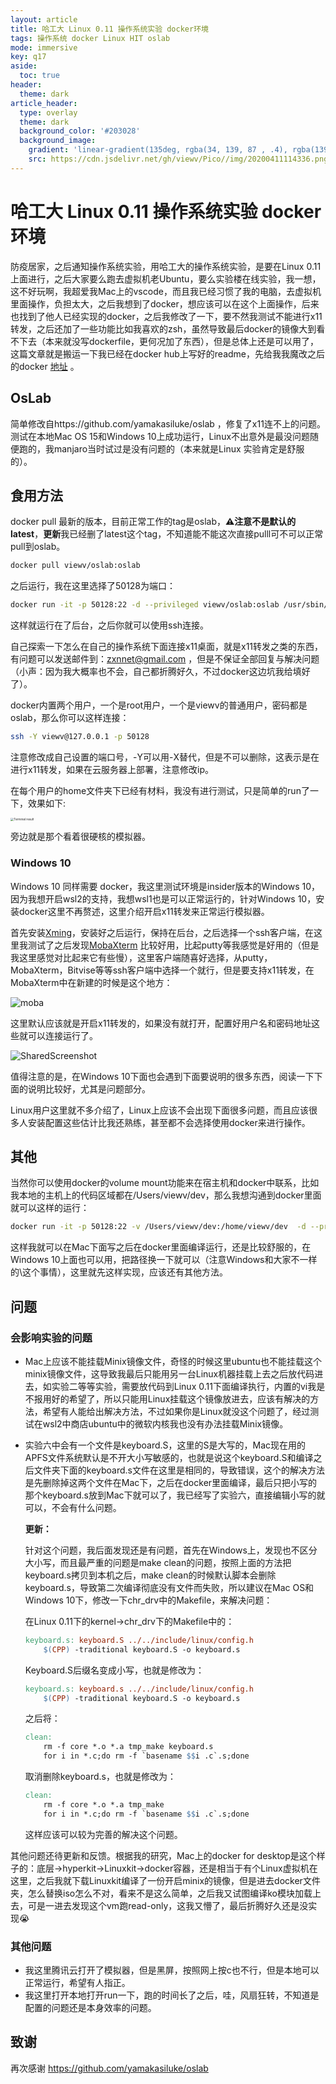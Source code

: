 ```yaml
---
layout: article
title: 哈工大 Linux 0.11 操作系统实验 docker环境
tags: 操作系统 docker Linux HIT oslab
mode: immersive
key: q17
aside:
  toc: true
header:
  theme: dark
article_header:
  type: overlay
  theme: dark
  background_color: '#203028'
  background_image:
    gradient: 'linear-gradient(135deg, rgba(34, 139, 87 , .4), rgba(139, 34, 139, .4))'
    src: https://cdn.jsdelivr.net/gh/viewv/Pico//img/20200411114336.png
---
```


# 哈工大 Linux 0.11 操作系统实验 docker环境

防疫居家，之后通知操作系统实验，用哈工大的操作系统实验，是要在Linux 0.11上面进行，之后大家要么跑去虚拟机老Ubuntu，要么实验楼在线实验，我一想，这不好玩啊，我超爱我Mac上的vscode，而且我已经习惯了我的电脑，去虚拟机里面操作，负担太大，之后我想到了docker，想应该可以在这个上面操作，后来也找到了他人已经实现的docker，之后我修改了一下，要不然我测试不能进行x11转发，之后还加了一些功能比如我喜欢的zsh，虽然导致最后docker的镜像大到看不下去（本来就没写dockerfile，更何况加了东西），但是总体上还是可以用了，这篇文章就是搬运一下我已经在docker hub上写好的readme，先给我我魔改之后的docker [地址](https://hub.docker.com/r/viewv/oslab) 。

## OsLab

简单修改自https://github.com/yamakasiluke/oslab ，修复了x11连不上的问题。测试在本地Mac OS 15和Windows 10上成功运行，Linux不出意外是最没问题随便跑的，我manjaro当时试过是没有问题的（本来就是Linux 实验肯定是舒服的）。

## 食用方法

docker pull 最新的版本，目前正常工作的tag是oslab，**⚠️注意不是默认的latest**，**更新**我已经删了latest这个tag，不知道能不能这次直接pulll可不可以正常pull到oslab。

```bash
docker pull viewv/oslab:oslab
```

之后运行，我在这里选择了50128为端口：

```bash
docker run -it -p 50128:22 -d --privileged viewv/oslab:oslab /usr/sbin/sshd -D
```

这样就运行在了后台，之后你就可以使用ssh连接。

自己探索一下怎么在自己的操作系统下面连接x11桌面，就是x11转发之类的东西，有问题可以发送邮件到：zxnnet@gmail.com ，但是不保证全部回复与解决问题（小声：因为我大概率也不会，自己都折腾好久，不过docker这边坑我给填好了）。

docker内置两个用户，一个是root用户，一个是viewv的普通用户，密码都是oslab，那么你可以这样连接：

```bash
ssh -Y viewv@127.0.0.1 -p 50128
```

注意修改成自己设置的端口号，-Y可以用-X替代，但是不可以删除，这表示是在进行x11转发，如果在云服务器上部署，注意修改ip。

在每个用户的home文件夹下已经有材料，我没有进行测试，只是简单的run了一下，效果如下:

<img src="https://i.loli.net/2020/02/16/NLnJYB9GtoKUEaj.png" alt="Terminal result" style="zoom:33%;" />

旁边就是那个看着很硬核的模拟器。

### Windows 10

Windows 10 同样需要 docker，我这里测试环境是insider版本的Windows 10，因为我想开启wsl2的支持，我想wsl1也是可以正常运行的，针对Windows 10，安装docker这里不再赘述，这里介绍开启x11转发来正常运行模拟器。

首先安装[Xming](https://sourceforge.net/projects/xming/)，安装好之后运行，保持在后台，之后选择一个ssh客户端，在这里我测试了之后发现[MobaXterm](https://mobaxterm.mobatek.net/) 比较好用，比起putty等我感觉是好用的（但是我这里感觉对比起来它有些慢），这里客户端随喜好选择，从putty，MobaXterm，Bitvise等等ssh客户端中选择一个就行，但是要支持x11转发，在MobaXterm中在新建的时候是这个地方：

![moba](https://cdn.jsdelivr.net/gh/viewv/Pico//img/20200407110029.jpg)

这里默认应该就是开启x11转发的，如果没有就打开，配置好用户名和密码地址这些就可以连接运行了。

![SharedScreenshot](https://cdn.jsdelivr.net/gh/viewv/Pico//img/20200407110150.jpg)

值得注意的是，在Windows 10下面也会遇到下面要说明的很多东西，阅读一下下面的说明比较好，尤其是问题部分。  

Linux用户这里就不多介绍了，Linux上应该不会出现下面很多问题，而且应该很多人安装配置这些估计比我还熟练，甚至都不会选择使用docker来进行操作。

## 其他

当然你可以使用docker的volume mount功能来在宿主机和docker中联系，比如我本地的主机上的代码区域都在/Users/viewv/dev，那么我想沟通到docker里面就可以这样的运行：

```bash
docker run -it -p 50128:22 -v /Users/viewv/dev:/home/viewv/dev  -d --privileged viewv/oslab:oslab /usr/sbin/sshd -D
```

这样我就可以在Mac下面写之后在docker里面编译运行，还是比较舒服的，在Windows 10上面也可以用，把路径换一下就可以（注意Windows和大家不一样的\这个事情），这里就先这样实现，应该还有其他方法。

## 问题

### 会影响实验的问题

- Mac上应该不能挂载Minix镜像文件，奇怪的时候这里ubuntu也不能挂载这个minix镜像文件，这导致我最后只能用另一台Linux机器挂载上去之后放代码进去，如实验二等等实验，需要放代码到Linux 0.11下面编译执行，内置的vi我是不报用好的希望了，所以只能用Linux挂载这个镜像放进去，应该有解决的方法，希望有人能给出解决方法，不过如果你是Linux就没这个问题了，经过测试在wsl2中商店ubuntu中的微软内核我也没有办法挂载Minix镜像。

- 实验六中会有一个文件是keyboard.S，这里的S是大写的，Mac现在用的APFS文件系统默认是不开大小写敏感的，也就是说这个keyboard.S和编译之后文件夹下面的keyboard.s文件在这里是相同的，导致错误，这个的解决方法是先删除掉这两个文件在Mac下，之后在docker里面编译，最后只把小写的那个keyboard.s放到Mac下就可以了，我已经写了实验六，直接编辑小写的就可以，不会有什么问题。

    **更新：**

    针对这个问题，我后面发现还是有问题，首先在Windows上，发现也不区分大小写，而且最严重的问题是make clean的问题，按照上面的方法把keyboard.s拷贝到本机之后，make clean的时候默认脚本会删除keyboard.s，导致第二次编译彻底没有文件而失败，所以建议在Mac OS和Windows 10下，修改一下chr_drv中的Makefile，来解决问题：

    在Linux 0.11下的kernel->chr_drv下的Makefile中的：

    ```makefile
    keyboard.s: keyboard.S ../../include/linux/config.h
    	$(CPP) -traditional keyboard.S -o keyboard.s
    ```

    Keyboard.S后缀名变成小写，也就是修改为：

    ```makefile
    keyboard.s: keyboard.s ../../include/linux/config.h
    	$(CPP) -traditional keyboard.S -o keyboard.s
    ```

    之后将：

    ```makefile
    clean:
    	rm -f core *.o *.a tmp_make keyboard.s
    	for i in *.c;do rm -f `basename $$i .c`.s;done
    ```

    取消删除keyboard.s，也就是修改为：

    ```makefile
    clean:
    	rm -f core *.o *.a tmp_make
    	for i in *.c;do rm -f `basename $$i .c`.s;done
    ```

    这样应该可以较为完善的解决这个问题。

其他问题还待更新和反馈。根据我的研究，Mac上的docker for desktop是这个样子的：底层->hyperkit->Linuxkit->docker容器，还是相当于有个Linux虚拟机在这里，之后我就下载Linuxkit编译了一份开启minix的镜像，但是进去docker文件夹，怎么替换iso怎么不对，看来不是这么简单，之后我又试图编译ko模块加载上去，可是一进去发现这个vm跑read-only，这我又懵了，最后折腾好久还是没实现😭

### 其他问题

- 我这里腾讯云打开了模拟器，但是黑屏，按照网上按c也不行，但是本地可以正常运行，希望有人指正。
- 我这里打开本地打开run一下，跑的时间长了之后，哇，风扇狂转，不知道是配置的问题还是本身效率的问题。  

## 致谢

再次感谢 https://github.com/yamakasiluke/oslab